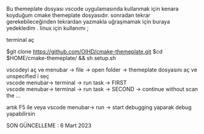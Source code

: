 Bu themeplate dosyası vscode uygulamasında kullanmak için kenara koyduğum cmake themeplate dosyasıdır. sonradan tekrar gerekebileceğinden tekrardan yazmakla uğraşmamak için buraya yedekledim . linux için kullanımı ;

terminal aç   

$git clone https://github.com/OIHD/cmake-themeplate.git
$cd $HOME/cmake-themeplate/ && sh setup.sh

vscodeyi aç ve menubar -> file -> open folder -> themeplate dosyasını aç ve unspecified i seç   
vscode menubar-> terminal -> run task -> FIRST   
vscode menubar-> terminal -> run task -> SECOND -> continue without scan the ...   

artık F5 ile veya
vscode menubar-> run -> start debugging
yaparak debug yapabilirsin


SON GÜNCELLEME : 6 Mart 2023
